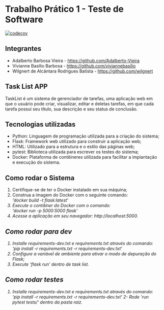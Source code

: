 # Trabalho Prático 1 - Teste de Software

[![codecov](https://codecov.io/gh/Adalberto-Vieira/task_list_test/branch/main/graph/badge.svg?token=HQ6L5VX3Z4)](https://codecov.io/gh/Adalberto-Vieira/task_list_test)

## Integrantes

- Adalberto Barbosa Vieira - https://github.com/Adalberto-Vieira
- Vivianne Basílio Barbosa - https://github.com/viviannebasilio
- Wilgnert de Alcântara Rodrigues Batista - https://github.com/wilgnert

## Task List APP

TaskList é um sistema de gerenciador de tarefas, uma aplicação web em que o usuário pode criar, visualizar, editar e deletas tarefas, em que cada tarefa possui seu título, sua descrição e seu status de conclusão.

## Tecnologias utilizadas
- Python: Linguagem de programação utilizada para a criação do sistema;
- Flask: Framework web utilizado para construir a aplicação web;
- HTML: Utilizado para a estrutura e o estilo das páginas web;
- pytest: Biblioteca utilizada para escrever os testes do sistema;
- Docker: Plataforma de contêineres utilizada para facilitar a implantação e execução do sistema.

## Como rodar o Sistema

1. Certifique-se de ter o Docker instalado em sua máquina;
2. Construa a imagem do Docker com o seguinte comando:<br/>
    <em>'docker build -t flask:latest'<em/>
3. Execute o contâiner do Docker com o comando: <br/>
    <em>'docker run -p 5000:5000 flask'<em/>
4. Acesse a aplicação em seu navegador: http://localhost:5000.

## Como rodar para dev

1. Installe requirements-dev.txt e requirements.txt através do comando:<br/>
    <em>'pip install -r requirements.txt -r requirements-dev.txt'<em/>
2. Configure a variável de ambiente para ativar o modo de depuração do Flask;
3. Execute <em>'flask run'<em/> dentro de task list.

## Como rodar testes

1. Installe requirements-dev.txt e requirements.txt através do comando:<br/>
    <em>'pip install -r requirements.txt -r requirements-dev.txt'<em/>
2- Rode <em>'run pytest tests/'<em/> dentro da pasta raiz.
